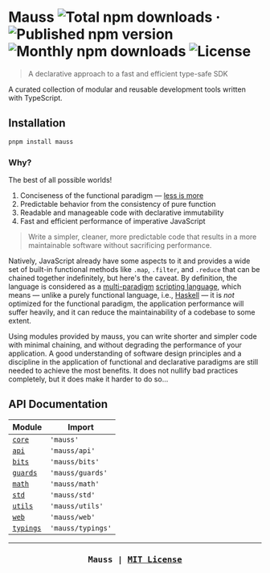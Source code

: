 # Mauss ![Total npm downloads](https://img.shields.io/npm/dt/mauss) &middot; ![Published npm version](https://img.shields.io/npm/v/mauss) ![Monthly npm downloads](https://img.shields.io/npm/dm/mauss) ![License](https://img.shields.io/github/license/alchemauss/mauss)

> A declarative approach to a fast and efficient type-safe SDK

A curated collection of modular and reusable development tools written with TypeScript.

## Installation

```bash
pnpm install mauss
```

### Why?

The best of all possible worlds!

1. Conciseness of the functional paradigm — [less is more](https://spectrum.ieee.org/functional-programming)
2. Predictable behavior from the consistency of pure function
3. Readable and manageable code with declarative immutability
4. Fast and efficient performance of imperative JavaScript

> Write a simpler, cleaner, more predictable code that results in a more maintainable software without sacrificing performance.

Natively, JavaScript already have some aspects to it and provides a wide set of built-in functional methods like `.map`, `.filter`, and `.reduce` that can be chained together indefinitely, but here's the caveat. By definition, the language is considered as a [multi-paradigm](https://en.wikipedia.org/wiki/JavaScript) [scripting language](https://developer.mozilla.org/en-US/docs/Learn/JavaScript/First_steps/What_is_JavaScript), which means — unlike a purely functional language, i.e., [Haskell](https://www.haskell.org/) — it is _not_ optimized for the functional paradigm, the application performance will suffer heavily, and it can reduce the maintainability of a codebase to some extent.

Using modules provided by mauss, you can write shorter and simpler code with minimal chaining, and without degrading the performance of your application. A good understanding of software design principles and a discipline in the application of functional and declarative paradigms are still needed to achieve the most benefits. It does not nullify bad practices completely, but it does make it harder to do so...

## API Documentation

| Module                    | Import            |
| ------------------------- | ----------------- |
| [`core`](/src/core)       | `'mauss'`         |
| [`api`](/src/api)         | `'mauss/api'`     |
| [`bits`](/src/bits)       | `'mauss/bits'`    |
| [`guards`](/src/guards)   | `'mauss/guards'`  |
| [`math`](/src/math)       | `'mauss/math'`    |
| [`std`](/src/std)         | `'mauss/std'`     |
| [`utils`](/src/utils)     | `'mauss/utils'`   |
| [`web`](/src/web)         | `'mauss/web'`     |
| [`typings`](/src/typings) | `'mauss/typings'` |

***

<h3 align="center"><pre>Mauss | <a href="LICENSE">MIT License</a></pre></h3>
